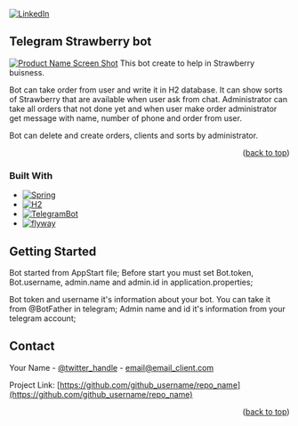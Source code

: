 [![LinkedIn][linkedin-shield]][linkedin-url]


<!-- ABOUT THE PROJECT -->
## Telegram Strawberry bot

[![Product Name Screen Shot][product-screenshot]](https://example.com)
This bot create to help in Strawberry buisness.

Bot can take order from user and write it in H2 database. It can show sorts of Strawberry that are available when user ask from chat.
Administrator can take all orders that not done yet and when user make order administrator get message with name, number of phone
and order from user.

Bot can delete and create orders, clients and sorts by administrator.

<p align="right">(<a href="#readme-top">back to top</a>)</p>



### Built With

* [![Spring][Spring-boot]][Spring-url]
* [![H2][H2-db]][H2-url]
* [![TelegramBot][TelegramBot-spring]][TelegramBot-url]
* [![flyway][flyway-js]][flyway-url]



<!-- GETTING STARTED -->
## Getting Started

Bot started from AppStart file;
Before start you must set Bot.token, Bot.username, admin.name and admin.id in application.properties;

Bot token and username it's information about your bot. You can take it from @BotFather in telegram;
Admin name and id it's information from your telegram account;


<!-- CONTACT -->
## Contact

Your Name - [@twitter_handle](https://twitter.com/twitter_handle) - email@email_client.com

Project Link: [https://github.com/github_username/repo_name](https://github.com/github_username/repo_name)

<p align="right">(<a href="#readme-top">back to top</a>)</p>

<!-- MARKDOWN LINKS & IMAGES -->
<!-- https://www.markdownguide.org/basic-syntax/#reference-style-links -->
[linkedin-shield]: https://img.shields.io/badge/-LinkedIn-black.svg?style=for-the-badge&logo=linkedin&colorB=555
[linkedin-url]: https://github.com/kshashov/spring-boot-starter-telegram
[product-screenshot]: images/screenshot.png
[Spring-boot]: https://upload.wikimedia.org/wikipedia/commons/4/44/Spring_Framework_Logo_2018.svg
[Spring-url]: https://spring.io
[H2-db]: https://upload.wikimedia.org/wikipedia/commons/archive/a/a1/20230310194612%21H2_logo.png
[H2-url]: https://www.h2database.com
[TelegramBot-spring]: https://upload.wikimedia.org/wikipedia/commons/archive/8/82/20150929025725%21Telegram_logo.svg
[TelegramBot-url]: https://github.com/kshashov/spring-boot-starter-telegram
[flyway-js]: https://upload.wikimedia.org/wikipedia/commons/f/f3/Flyway-logo-tm.png
[flyway-url]: https://flywaydb.org

